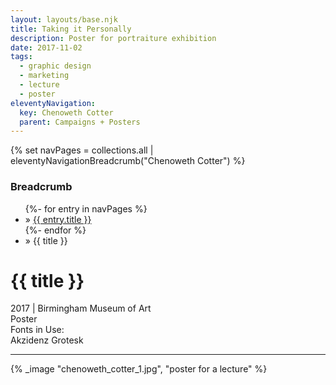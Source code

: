 ```yaml
---
layout: layouts/base.njk
title: Taking it Personally
description: Poster for portraiture exhibition
date: 2017-11-02
tags:
  - graphic design
  - marketing
  - lecture
  - poster
eleventyNavigation:
  key: Chenoweth Cotter
  parent: Campaigns + Posters
---
```

{% set navPages = collections.all | eleventyNavigationBreadcrumb("Chenoweth Cotter") %}
<div class="breadcrumb">
    <h3 class="visually-hidden">Breadcrumb</h3>
	<ul class="nav">
            {%- for entry in navPages %}
		<li class="nav-item"{% if entry.url == page.url %} class="active-breadcrumb"{% endif %}> » <a href="{{ entry.url }}">{{ entry.title }}</a></li>
  	    	{%- endfor %}
	    <li class="nav-item"><active-breadcrumb>» {{ title }}</active-breadcrumb></li>
	</ul>
</div>
<div class="container">
	<div class="row"></div>
	<div class="row">
		<div class="col">
			<h1>{{ title }}</h1>
			<figcaption>2017 | Birmingham Museum of Art</figcaption>
			<figcaption>Poster</figcaption>
			<figcaption>Fonts in Use:</br>Akzidenz Grotesk</figcaption>
            <hr>
		</div>
        <div class="col-1 col-1-md col-1-lg"></div>
        <div class="col">
			{% _image "chenoweth_cotter_1.jpg", "poster for a lecture" %}
		</div>
        <div class="col-1 col-1-md col-1-lg"></div>
	</div>
</div>
